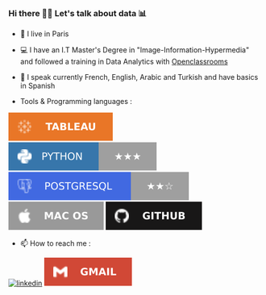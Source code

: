 ### Hi there 👋🏻 Let's talk about data 📊
<!--
**Randasabag/Randasabag** is a ✨ _special_ ✨ repository because its `README.md` (this file) appears on your GitHub profile.

Here are some ideas to get you started:-->

- 📍 I live in Paris
<!--saut de ligne -->

- 💻 I have an I.T Master's Degree in "Image-Information-Hypermedia" and followed a training in Data Analytics with [Openclassrooms](https://openclassrooms.com)
<!--saut de ligne -->

- 💬 I speak currently French, English, Arabic and Turkish and have basics in Spanish
<!--saut de ligne -->

- Tools & Programming languages :
<!--saut de ligne -->
[![tableau](https://raw.githubusercontent.com/Randasabag/img/main/Tableaup.svg)](https://www.tableau.com/)
[![python](https://raw.githubusercontent.com/Randasabag/img/main/pyton.svg)](https://www.python.org/)
[![postgresql](https://raw.githubusercontent.com/Randasabag/img/main/PostgreSQL.svg)](https://www.postgresql.org/)
[![macos](https://raw.githubusercontent.com/Randasabag/img/main/MacOS.svg)](https://www.apple.com/)
[![github](https://raw.githubusercontent.com/Randasabag/img/main/Github.svg)](https://github.com/Randasabag)
<!--saut de ligne -->

- 📫 How to reach me :   
                 <!--saut de ligne -->

[![linkedin](https://user-images.githubusercontent.com/72505892/206494075-93a228cd-7a13-4fad-942a-d7d0217ec34d.svg)](https://www.linkedin.com/in/randa-alsabbagh/)         [![gmail](https://raw.githubusercontent.com/Randasabag/img/69af9ef3b86cabf15db41afa43a83ffab0b08d11/gmail.svg)](mailto:alsabbaghranda@gmail.com)



<!--![visitors](https://visitor-badge.glitch.me/badge?page_id=page.randasabag.visitor-badge&left_color=blue&right_color=purple)-->





